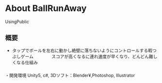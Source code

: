 # About BallRunAway
UsingPublic
## 概要
- タップでボールを左右に動かし絶壁に落ちないようにコントロールする暇つぶしゲーム
　　　　スコアが高くなるに連れ速度が早くなり、どんどん難しくなる仕組み
###
・開発環境
Unity5, c#, 3Dソフト：Blender¥,Photoshop, Illustrator
